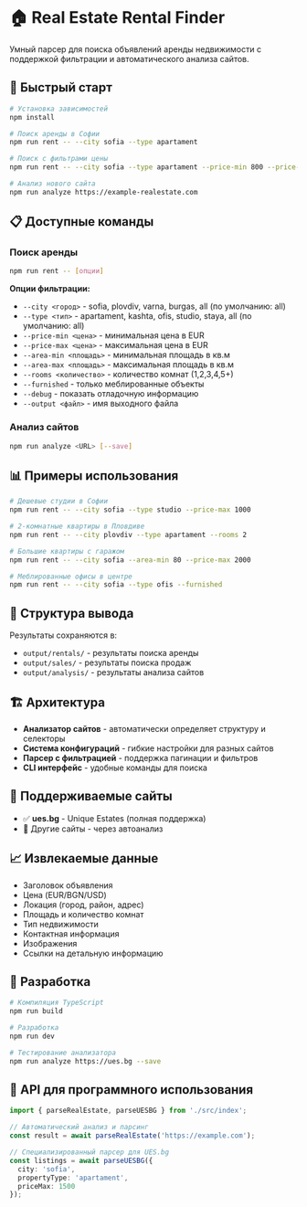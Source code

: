 # 🏠 Real Estate Rental Finder

Умный парсер для поиска объявлений аренды недвижимости с поддержкой фильтрации и автоматического анализа сайтов.

## 🚀 Быстрый старт

```bash
# Установка зависимостей
npm install

# Поиск аренды в Софии
npm run rent -- --city sofia --type apartament

# Поиск с фильтрами цены
npm run rent -- --city sofia --type apartament --price-min 800 --price-max 1500

# Анализ нового сайта
npm run analyze https://example-realestate.com
```

## 📋 Доступные команды

### Поиск аренды
```bash
npm run rent -- [опции]
```

**Опции фильтрации:**
- `--city <город>` - sofia, plovdiv, varna, burgas, all (по умолчанию: all)
- `--type <тип>` - apartament, kashta, ofis, studio, staya, all (по умолчанию: all)
- `--price-min <цена>` - минимальная цена в EUR
- `--price-max <цена>` - максимальная цена в EUR
- `--area-min <площадь>` - минимальная площадь в кв.м
- `--area-max <площадь>` - максимальная площадь в кв.м
- `--rooms <количество>` - количество комнат (1,2,3,4,5+)
- `--furnished` - только меблированные объекты
- `--debug` - показать отладочную информацию
- `--output <файл>` - имя выходного файла

### Анализ сайтов
```bash
npm run analyze <URL> [--save]
```

## 📊 Примеры использования

```bash
# Дешевые студии в Софии
npm run rent -- --city sofia --type studio --price-max 1000

# 2-комнатные квартиры в Пловдиве  
npm run rent -- --city plovdiv --type apartament --rooms 2

# Большие квартиры с гаражом
npm run rent -- --city sofia --area-min 80 --price-max 2000

# Меблированные офисы в центре
npm run rent -- --city sofia --type ofis --furnished
```

## 📁 Структура вывода

Результаты сохраняются в:
- `output/rentals/` - результаты поиска аренды
- `output/sales/` - результаты поиска продаж  
- `output/analysis/` - результаты анализа сайтов

## 🏗️ Архитектура

- **Анализатор сайтов** - автоматически определяет структуру и селекторы
- **Система конфигураций** - гибкие настройки для разных сайтов
- **Парсер с фильтрацией** - поддержка пагинации и фильтров
- **CLI интерфейс** - удобные команды для поиска

## 🎯 Поддерживаемые сайты

- ✅ **ues.bg** - Unique Estates (полная поддержка)
- 🔄 Другие сайты - через автоанализ

## 📈 Извлекаемые данные

- Заголовок объявления
- Цена (EUR/BGN/USD)
- Локация (город, район, адрес)
- Площадь и количество комнат
- Тип недвижимости
- Контактная информация
- Изображения
- Ссылки на детальную информацию

## 🔧 Разработка

```bash
# Компиляция TypeScript
npm run build

# Разработка
npm run dev

# Тестирование анализатора
npm run analyze https://ues.bg --save
```

## 📝 API для программного использования

```typescript
import { parseRealEstate, parseUESBG } from './src/index';

// Автоматический анализ и парсинг
const result = await parseRealEstate('https://example.com');

// Специализированный парсер для UES.bg
const listings = await parseUESBG({ 
  city: 'sofia', 
  propertyType: 'apartament',
  priceMax: 1500
});
```